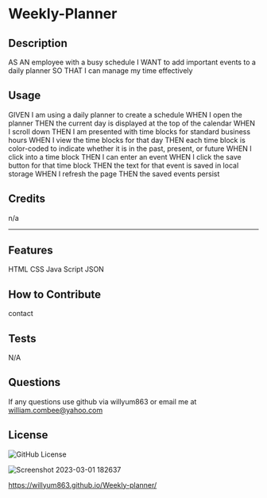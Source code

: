 # Weekly-Planner

## Description
AS AN employee with a busy schedule
I WANT to add important events to a daily planner
SO THAT I can manage my time effectively


## Usage
GIVEN I am using a daily planner to create a schedule
WHEN I open the planner
THEN the current day is displayed at the top of the calendar
WHEN I scroll down
THEN I am presented with time blocks for standard business hours
WHEN I view the time blocks for that day
THEN each time block is color-coded to indicate whether it is in the past, present, or future
WHEN I click into a time block
THEN I can enter an event
WHEN I click the save button for that time block
THEN the text for that event is saved in local storage
WHEN I refresh the page
THEN the saved events persist

## Credits
n/a

---

## Features
HTML
CSS
Java Script
JSON

## How to Contribute
contact

## Tests
N/A

## Questions 
If any questions use github via willyum863 or email me at william.combee@yahoo.com

## License
![GitHub License](https://img.shields.io/badge/license-MIT-green.svg)

![Screenshot 2023-03-01 182637](https://user-images.githubusercontent.com/109175376/222299125-18e604b4-3edc-4a74-9ba3-0c40a660f651.png)

https://willyum863.github.io/Weekly-planner/
